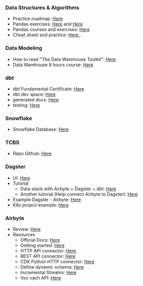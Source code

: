 ### Data Structures & Algorithms
- Practice roadmap: [Here](https://neetcode.io/roadmap)
- Pandas exercises: [Here](https://www.machinelearningplus.com/python/101-pandas-exercises-python/) and [Here](https://www.w3resource.com/python-exercises/pandas/index.php)
- Pandas courses and exercises: [Here](https://github.com/brandon-rhodes/pycon-pandas-tutorial)
- Cheat sheet and practice: [Here](https://www.practiceprobs.com/problemsets/python-numpy/beginner/)_

### Data Modeling
- How to read "The Data Warehouse Toolkit": [Here](https://www.holistics.io/blog/how-to-read-data-warehouse-toolkit/)
- Data Warehouse 8 hours course: [Here](https://www.youtube.com/watch?v=ztHopE5Wnpc&ab_channel=freeCodeCamp.org)

### dbt
- dbt Fundamental Certificate: [Here](https://www.credential.net/6747ae86-3347-450d-9b2e-e63aadcf3740)
- dbt dev space: [Here](https://cloud.getdbt.com/develop/161347/projects/237740)
- generated docs: [Here](localhost:8080)
- testing: [Here](https://www.datafold.com/blog/7-dbt-testing-best-practices#s4)

### Snowflake
- Snowflake Database: [Here](https://app.snowflake.com/ap-southeast-1/sl45908/wG2VKX2zLrZ)

### TCBS
- Repo Github: [Here](https://github.com/thinh-vu/vnstock/tree/main/vnstock)

### Dagster
- UI: [Here](localhost:3000)
- Tutorial
	- Data stack with Airbyte + Dagster + dbt: [Here](https://blog.devgenius.io/part-2-dagster-x-airbyte-x-dbt-4b66f9b9f693)
	- Another tutorial (Help connect Airbyte to Dagster): [Here](https://medium.com/starschema-blog/dagster-airbyte-dbt-how-software-defigned-assets-change-the-way-we-orchestrate-ac70bb29d640)
- Example Dagster - Airbyte: [Here](https://github.com/airbytehq/dagster-langchain/blob/main/ingest.py)
- K8s project example: [Here](https://github.com/dagster-io/dagster/tree/master/examples/deploy_k8s/example_project)

### Airbyte
- Review: [Here](https://towardsdatascience.com/airbyte-worth-the-hype-d2f25d0a7ca5)
- Resources
	- Official Docs: [Here](https://docs.airbyte.com/category/getting-started)
	- Getting started: [Here](https://www.youtube.com/watch?v=oeshl0H1JcU&t=40s)
	- HTTP API connector: [Here](https://docs.airbyte.com/connector-development/cdk-python/http-streams/)
	- REST API connector: [Here](https://airbyte.com/connectors/rest-api)
	- CDK Python HTTP connector: [Here](https://docs.airbyte.com/connector-development/tutorials/cdk-tutorial-python-http/install-dependencies)
	- Define dynamic schema: [Here](https://docs.airbyte.com/connector-development/cdk-python/full-refresh-stream/#defining-the-streams-schema)
	- Incremental Streams: [Here](https://docs.airbyte.com/connector-development/cdk-python/incremental-stream/)
	- Vọc vạch API: [Here](https://apilayer.com/marketplace/exchangerates_data-api?e=Sign+In&l=Success)



